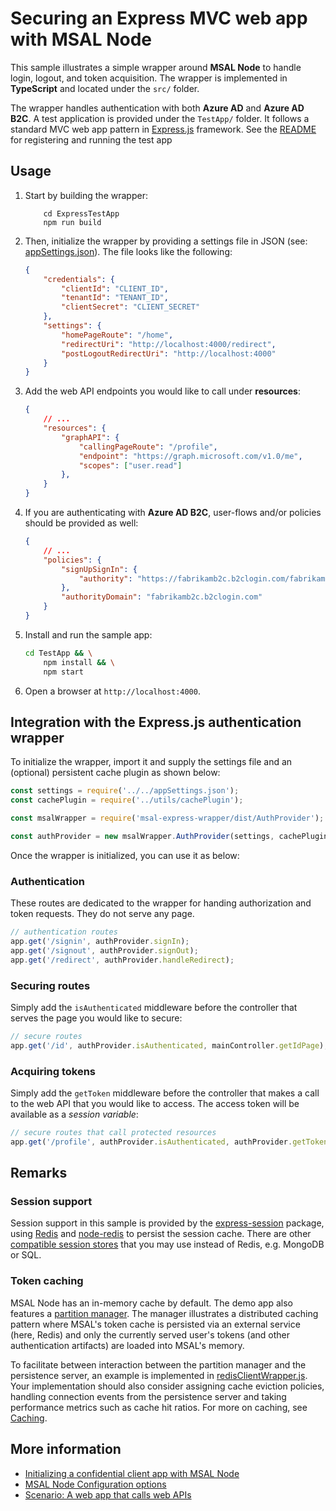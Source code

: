 # Securing an Express MVC web app with MSAL Node

This sample illustrates a simple wrapper around **MSAL Node** to handle login, logout, and token acquisition. The wrapper is implemented in **TypeScript** and located under the `src/` folder.

The wrapper handles authentication with both **Azure AD** and **Azure AD B2C**. A test application is provided under the `TestApp/` folder. It follows a standard MVC web app pattern in [Express.js](https://expressjs.com/) framework. See the [README](./TestApp/README.md) for registering and running the test app

## Usage

1. Start by building the wrapper:

    ```console
        cd ExpressTestApp
        npm run build
    ```

2. Then, initialize the wrapper by providing a settings file in JSON (see: [appSettings.json](./TestApp/appSettings.json)). The file looks like the following:

    ```JSON
    {
        "credentials": {
            "clientId": "CLIENT_ID",
            "tenantId": "TENANT_ID",
            "clientSecret": "CLIENT_SECRET"
        },
        "settings": {
            "homePageRoute": "/home",
            "redirectUri": "http://localhost:4000/redirect",
            "postLogoutRedirectUri": "http://localhost:4000"
        }
    }
    ```

3. Add the web API endpoints you would like to call under **resources**:

    ```JSON
    {
        // ...
        "resources": {
            "graphAPI": {
                "callingPageRoute": "/profile",
                "endpoint": "https://graph.microsoft.com/v1.0/me",
                "scopes": ["user.read"]
            },
        }
    }
    ```

4. If you are authenticating with **Azure AD B2C**, user-flows and/or policies should be provided as well:

    ```JSON
    {
        // ...
        "policies": {
            "signUpSignIn": {
                "authority": "https://fabrikamb2c.b2clogin.com/fabrikamb2c.onmicrosoft.com/B2C_1_susi"
            },
            "authorityDomain": "fabrikamb2c.b2clogin.com"
        }
    }
    ```

5. Install and run the sample app:

    ```bash
    cd TestApp && \
        npm install && \
        npm start
    ```

6. Open a browser at `http://localhost:4000`.

## Integration with the Express.js authentication wrapper

To initialize the wrapper, import it and supply the settings file and an (optional) persistent cache plugin as shown below:

```javascript
const settings = require('../../appSettings.json');
const cachePlugin = require('../utils/cachePlugin');

const msalWrapper = require('msal-express-wrapper/dist/AuthProvider');

const authProvider = new msalWrapper.AuthProvider(settings, cachePlugin);
```

Once the wrapper is initialized, you can use it as below:

### Authentication

These routes are dedicated to the wrapper for handing authorization and token requests. They do not serve any page.

```javascript
// authentication routes
app.get('/signin', authProvider.signIn);
app.get('/signout', authProvider.signOut);
app.get('/redirect', authProvider.handleRedirect);
```

### Securing routes

Simply add the `isAuthenticated` middleware before the controller that serves the page you would like to secure:

```javascript
// secure routes
app.get('/id', authProvider.isAuthenticated, mainController.getIdPage);
```

### Acquiring tokens

Simply add the `getToken` middleware before the controller that makes a call to the web API that you would like to access. The access token will be available as a *session variable*:

```javascript
// secure routes that call protected resources
app.get('/profile', authProvider.isAuthenticated, authProvider.getToken, mainController.getProfilePage); // get token for this route to call web API
```

## Remarks

### Session support

Session support in this sample is provided by the [express-session](https://www.npmjs.com/package/express-session) package, using [Redis](https://redis.io/) and [node-redis](https://github.com/NodeRedis/node-redis) to persist the session cache. There are other [compatible session stores](https://github.com/expressjs/session#compatible-session-stores) that you may use instead of Redis, e.g. MongoDB or SQL.

### Token caching

MSAL Node has an in-memory cache by default. The demo app also features a [partition manager](./TestApp/App/utils/partitionManager.js). The manager illustrates a distributed caching pattern where MSAL's token cache is persisted via an external service (here, Redis) and only the currently served user's tokens (and other authentication artifacts) are loaded into MSAL's memory.

To facilitate between interaction between the partition manager and the persistence server, an example is implemented in [redisClientWrapper.js](./TestApp/App/utils/redisClientWrapper.js). Your implementation should also consider assigning cache eviction policies, handling connection events from the persistence server and taking performance metrics such as cache hit ratios. For more on caching, see [Caching](../../../lib/msal-node/docs/caching.md).

## More information

* [Initializing a confidential client app with MSAL Node](https://github.com/AzureAD/microsoft-authentication-library-for-js/blob/dev/lib/msal-node/docs/initialize-confidential-client-application.md)
* [MSAL Node Configuration options](https://github.com/AzureAD/microsoft-authentication-library-for-js/blob/dev/lib/msal-node/docs/configuration.md)
* [Scenario: A web app that calls web APIs](https://docs.microsoft.com/azure/active-directory/develop/scenario-web-app-call-api-overview)
